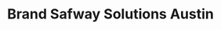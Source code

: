 ---
title: "Brand Safway Solutions Austin"
url: /austin/brand-safway-solutions-austin/
shop: Baustoffe
---